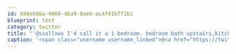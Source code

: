 ```yaml
---
id: d48eb86a-4860-4ba9-8ae6-ac4f41b7f1b1
blueprint: text
category: twitter
title: "'@ssollows I'd call it a 1 bedroom. bedroom bath upstairs,kitchen living room bath downstairs. Did I mention it has a hot-tub?"
caption: '<span class="username username_linked">@<a href="https://twitter.com/ssollows" title="Scott Sollows">ssollows</a></span> I''d call it a 1 bedroom. bedroom bath upstairs,kitchen living room bath downstairs. Did I mention it has a hot-tub?'
---
```

